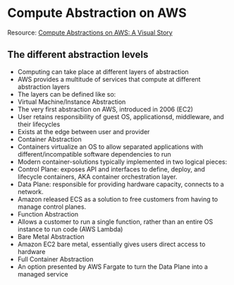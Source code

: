 # Compute Abstraction on AWS

Resource: [Compute Abstractions on AWS: A Visual Story](https://aws.amazon.com/blogs/architecture/compute-abstractions-on-aws-a-visual-story/)

## The different abstraction levels

- Computing can take place at different layers of abstraction
- AWS provides a multitude of services that compute at different abstraction layers
- The layers can be defined like so:
- Virtual Machine/Instance Abstraction
- The very first abstraction on AWS, introduced in 2006 (EC2)
- User retains responsibility of guest OS, applicationsd, middleware, and their lifecycles
- Exists at the edge between user and provider
- Container Abstraction
- Containers virtualize an OS to allow separated applications with different/incompatible software dependencies to run
- Modern container-solutions typically implemented in two logical pieces:
- Control Plane: exposes API and interfaces to define, deploy, and lifecycle containers, AKA container orchestration layer.
- Data Plane: responsible for providing hardware capacity, connects to a network.
- Amazon released ECS as a solution to free customers from having to manage control planes.
- Function Abstraction
- Allows a customer to run a single function, rather than an entire OS instance to run code (AWS Lambda)
- Bare Metal Abstraction
- Amazon EC2 bare metal, essentially gives users direct access to hardware
- Full Container Abstraction
- An option presented by AWS Fargate to turn the Data Plane into a managed service

